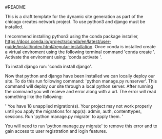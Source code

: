 #README

This is a draft template for the dynamic site generation as part of the chicago creates network project.
To use python3 and django must be installed.

I recommend installing python3 using the conda package installer, https://docs.conda.io/projects/conda/en/latest/user-guide/install/index.html#regular-installation.
Once conda is installed create a virtual enviroment using the following terminal command 'conda create <NAME>'.
Activate the enviroment using: 'conda activate <NAME>'.

To install django run: 'conda install django'.

Now that python and django have been installed we can locally deploy our site.
To do this run following command: 'python manage.py runserver'.
This command will deploy our site through a local python server.
After running the command you will recieve and error along with a url. 
The error will read something like the following:

'
You have 18 unapplied migration(s). Your project may not work properly until you apply the migrations for app(s): admin, auth, contenttypes, sessions.
Run 'python manage.py migrate' to apply them.
'

You will need to run 'python manage.py migrate' to remove this error and to gain access to user registration and login features. 





